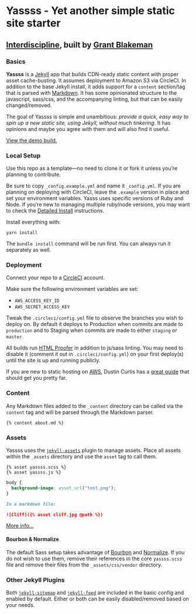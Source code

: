 # Yassss - Yet another simple static site starter
## [Interdiscipline](https://interdiscipline.com), built by [Grant Blakeman](https://github.com/gblakeman)

### Basics

**Yassss** is a [Jekyll](https://jekyllrb.com/) app that builds CDN-ready static content with proper asset cache-busting. It assumes deployment to Amazon S3 via CircleCI. In addition to the base Jekyll install, it adds support for a `content` section/tag that is parsed with [Markdown](https://daringfireball.net/projects/markdown/). It has some opinionated structure to the javascript, sass/css, and the accompanying linting, but that can be easily changed/removed.

The goal of Yassss is simple and unambitious: _provide a quick, easy way to spin up a new static site, using Jekyll, without much tinkering_. It has opinions and maybe you agree with them and will also find it useful.

[View the demo build.](https://yassss.interdiscipline.com)

### Local Setup

Use this repo as a template—no need to clone it or fork it unless you’re planning to contribute.

Be sure to copy `_config.example.yml` and name it `_config.yml`. If you are planning on deploying with CircleCI, leave the `.example` version in place and set your environment variables. Yasss uses specific versions of Ruby and Node. If you’re new to managing multiple ruby/node versions, you may want to check the [Detailed Install](https://github.com/gblakeman/yassss/blob/master/DETAILED_INSTALL.md) instructions.

Install everything with:

`yarn install`

The `bundle install` command will be run first. You can always run it separately as well.

### Deployment

Connect your repo to a [CircleCI](https://circleci.com) account.

Make sure the following environment variables are set:

* `AWS_ACCESS_KEY_ID`
* `AWS_SECRET_ACCESS_KEY`

Tweak the `.circleci/config.yml` file to observe the branches you wish to deploy on. By default it deploys to Production when commits are made to `production` and to Staging when commits are made to either `staging` or `master`.

All builds run [HTML Proofer](https://github.com/gjtorikian/html-proofer) in addition to js/sass linting. You may need to disable it (comment it out in `.circleci/config.yml`) on your first deploy(s) until the site is up and running publicly.

If you are new to static hosting on [AWS](http://aws.amazon.com), Dustin Curtis has a [great guide](https://dcurt.is/how-to-host-a-static-website-on-aws-with-https) that should get you pretty far.

### Content

Any Markdown files added to the `_content` directory can be called via the `content` tag and will be parsed through the Markdown parser.

```
{% content about.md %}
```

### Assets

Yassss uses the [`jekyll-assets`](https://github.com/envygeeks/jekyll-assets) plugin to manage assets. Place all assets within the `_assets` directory and use the `asset` tag to call them.

```liquid
{% asset yassss.scss %}
{% asset yassss.js %}
```

```css
body {
  background-image: asset_url("test.png");
}
```

```markdown
In a markdown file:

![Cliff]({% asset cliff.jpg @path %})
```

[More info…](https://github.com/envygeeks/jekyll-assets)

#### Bourbon & Normalize

The default Sass setup takes advantage of [Bourbon](https://www.bourbon.io) and [Normalize](https://github.com/necolas/normalize.css). If you do not wish to use them, remove their references in the core `yassss.scss` file and remove their files from the `_assets/css/vendor` directory.

### Other Jekyll Plugins

Both [`jekyll-sitemap`](https://github.com/jekyll/jekyll-sitemap) and [`jekyll-feed`](https://github.com/jekyll/jekyll-feed) are included in the basic config and enabled by default. Either or both can be easily disabled/removed based on your needs.
